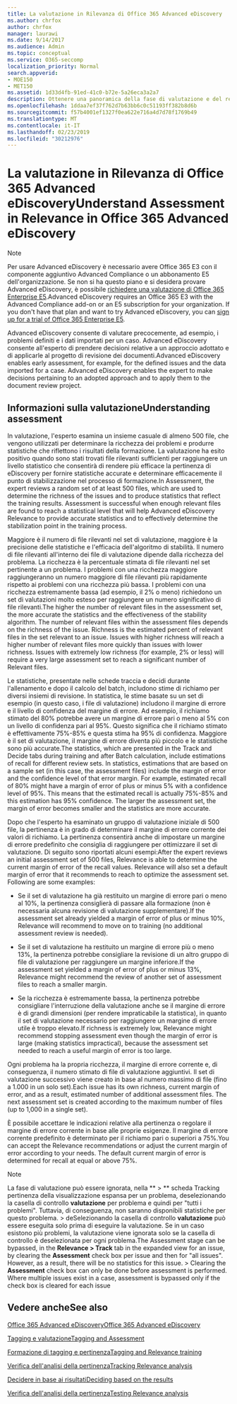 ```yaml
---
title: La valutazione in Rilevanza di Office 365 Advanced eDiscovery
ms.author: chrfox
author: chrfox
manager: laurawi
ms.date: 9/14/2017
ms.audience: Admin
ms.topic: conceptual
ms.service: O365-seccomp
localization_priority: Normal
search.appverid:
- MOE150
- MET150
ms.assetid: 1d33d4fb-91ed-41c0-b72e-5a26eca3a2a7
description: Ottenere una panoramica della fase di valutazione e del relativo ruolo per determinare la ricchezza dei problemi durante la formazione di pertinenza in Office 365 Advanced eDiscovery.
ms.openlocfilehash: 1ddaa7ef37f762d7b63bb6c0c51193ff382b8d6b
ms.sourcegitcommit: f57b4001ef1327f0ea622e716a4d7d78f1769b49
ms.translationtype: MT
ms.contentlocale: it-IT
ms.lasthandoff: 02/23/2019
ms.locfileid: "30212976"
---
```

# <a name="understand-assessment-in-relevance-in-office-365-advanced-ediscovery"></a><span data-ttu-id="03889-103">La valutazione in Rilevanza di Office 365 Advanced eDiscovery</span><span class="sxs-lookup"><span data-stu-id="03889-103">Understand Assessment in Relevance in Office 365 Advanced eDiscovery</span></span>

> [!NOTE]
> <span data-ttu-id="03889-p101">Per usare Advanced eDiscovery è necessario avere Office 365 E3 con il componente aggiuntivo Advanced Compliance o un abbonamento E5 dell'organizzazione. Se non si ha questo piano e si desidera provare Advanced eDiscovery, è possibile [richiedere una valutazione di Office 365 Enterprise E5](https://go.microsoft.com/fwlink/p/?LinkID=698279).</span><span class="sxs-lookup"><span data-stu-id="03889-p101">Advanced eDiscovery requires an Office 365 E3 with the Advanced Compliance add-on or an E5 subscription for your organization. If you don't have that plan and want to try Advanced eDiscovery, you can [sign up for a trial of Office 365 Enterprise E5](https://go.microsoft.com/fwlink/p/?LinkID=698279).</span></span> 
  
<span data-ttu-id="03889-p102">Advanced eDiscovery consente di valutare precocemente, ad esempio, i problemi definiti e i dati importati per un caso. Advanced eDiscovery consente all'esperto di prendere decisioni relative a un approccio adottato e di applicarle al progetto di revisione dei documenti.</span><span class="sxs-lookup"><span data-stu-id="03889-p102">Advanced eDiscovery enables early assessment, for example, for the defined issues and the data imported for a case. Advanced eDiscovery enables the expert to make decisions pertaining to an adopted approach and to apply them to the document review project.</span></span>
  
## <a name="understanding-assessment"></a><span data-ttu-id="03889-108">Informazioni sulla valutazione</span><span class="sxs-lookup"><span data-stu-id="03889-108">Understanding assessment</span></span>

<span data-ttu-id="03889-p103">In valutazione, l'esperto esamina un insieme casuale di almeno 500 file, che vengono utilizzati per determinare la ricchezza dei problemi e produrre statistiche che riflettono i risultati della formazione. La valutazione ha esito positivo quando sono stati trovati file rilevanti sufficienti per raggiungere un livello statistico che consentirà di rendere più efficace la pertinenza di eDiscovery per fornire statistiche accurate e determinare efficacemente il punto di stabilizzazione nel processo di formazione.</span><span class="sxs-lookup"><span data-stu-id="03889-p103">In Assessment, the expert reviews a random set of at least 500 files, which are used to determine the richness of the issues and to produce statistics that reflect the training results. Assessment is successful when enough relevant files are found to reach a statistical level that will help Advanced eDiscovery Relevance to provide accurate statistics and to effectively determine the stabilization point in the training process.</span></span> 
  
<span data-ttu-id="03889-p104">Maggiore è il numero di file rilevanti nel set di valutazione, maggiore è la precisione delle statistiche e l'efficacia dell'algoritmo di stabilità. Il numero di file rilevanti all'interno dei file di valutazione dipende dalla ricchezza del problema. La ricchezza è la percentuale stimata di file rilevanti nel set pertinente a un problema. I problemi con una ricchezza maggiore raggiungeranno un numero maggiore di file rilevanti più rapidamente rispetto ai problemi con una ricchezza più bassa. I problemi con una ricchezza estremamente bassa (ad esempio, il 2% o meno) richiedono un set di valutazioni molto esteso per raggiungere un numero significativo di file rilevanti.</span><span class="sxs-lookup"><span data-stu-id="03889-p104">The higher the number of relevant files in the assessment set, the more accurate the statistics and the effectiveness of the stability algorithm. The number of relevant files within the assessment files depends on the richness of the issue. Richness is the estimated percent of relevant files in the set relevant to an issue. Issues with higher richness will reach a higher number of relevant files more quickly than issues with lower richness. Issues with extremely low richness (for example, 2% or less) will require a very large assessment set to reach a significant number of Relevant files.</span></span>
  
<span data-ttu-id="03889-p105">Le statistiche, presentate nelle schede traccia e decidi durante l'allenamento e dopo il calcolo del batch, includono stime di richiamo per diversi insiemi di revisione. In statistica, le stime basate su un set di esempio (in questo caso, i file di valutazione) includono il margine di errore e il livello di confidenza del margine di errore. Ad esempio, il richiamo stimato del 80% potrebbe avere un margine di errore pari o meno al 5% con un livello di confidenza pari al 95%. Questo significa che il richiamo stimato è effettivamente 75%-85% e questa stima ha 95% di confidenza. Maggiore è il set di valutazione, il margine di errore diventa più piccolo e le statistiche sono più accurate.</span><span class="sxs-lookup"><span data-stu-id="03889-p105">The statistics, which are presented in the Track and Decide tabs during training and after Batch calculation, include estimations of recall for different review sets. In statistics, estimations that are based on a sample set (in this case, the assessment files) include the margin of error and the confidence level of that error margin. For example, estimated recall of 80% might have a margin of error of plus or minus 5% with a confidence level of 95%. This means that the estimated recall is actually 75%-85% and this estimation has 95% confidence. The larger the assessment set, the margin of error becomes smaller and the statistics are more accurate.</span></span> 
  
<span data-ttu-id="03889-p106">Dopo che l'esperto ha esaminato un gruppo di valutazione iniziale di 500 file, la pertinenza è in grado di determinare il margine di errore corrente dei valori di richiamo. La pertinenza consentirà anche di impostare un margine di errore predefinito che consiglia di raggiungere per ottimizzare il set di valutazione. Di seguito sono riportati alcuni esempi:</span><span class="sxs-lookup"><span data-stu-id="03889-p106">After the expert reviews an initial assessment set of 500 files, Relevance is able to determine the current margin of error of the recall values. Relevance will also set a default margin of error that it recommends to reach to optimize the assessment set. Following are some examples:</span></span>
  
- <span data-ttu-id="03889-124">Se il set di valutazione ha già restituito un margine di errore pari o meno al 10%, la pertinenza consiglierà di passare alla formazione (non è necessaria alcuna revisione di valutazione supplementare).</span><span class="sxs-lookup"><span data-stu-id="03889-124">If the assessment set already yielded a margin of error of plus or minus 10%, Relevance will recommend to move on to training (no additional assessment review is needed).</span></span> 
    
- <span data-ttu-id="03889-125">Se il set di valutazione ha restituito un margine di errore più o meno 13%, la pertinenza potrebbe consigliare la revisione di un altro gruppo di file di valutazione per raggiungere un margine inferiore.</span><span class="sxs-lookup"><span data-stu-id="03889-125">If the assessment set yielded a margin of error of plus or minus 13%, Relevance might recommend the review of another set of assessment files to reach a smaller margin.</span></span> 
    
- <span data-ttu-id="03889-126">Se la ricchezza è estremamente bassa, la pertinenza potrebbe consigliare l'interruzione della valutazione anche se il margine di errore è di grandi dimensioni (per rendere impraticabile la statistica), in quanto il set di valutazione necessario per raggiungere un margine di errore utile è troppo elevato.</span><span class="sxs-lookup"><span data-stu-id="03889-126">If richness is extremely low, Relevance might recommend stopping assessment even though the margin of error is large (making statistics impractical), because the assessment set needed to reach a useful margin of error is too large.</span></span>
    
<span data-ttu-id="03889-p107">Ogni problema ha la propria ricchezza, il margine di errore corrente e, di conseguenza, il numero stimato di file di valutazione aggiuntivi. Il set di valutazione successivo viene creato in base al numero massimo di file (fino a 1.000 in un solo set).</span><span class="sxs-lookup"><span data-stu-id="03889-p107">Each issue has its own richness, current margin of error, and as a result, estimated number of additional assessment files. The next assessment set is created according to the maximum number of files (up to 1,000 in a single set).</span></span>
  
<span data-ttu-id="03889-p108">È possibile accettare le indicazioni relative alla pertinenza o regolare il margine di errore corrente in base alle proprie esigenze. Il margine di errore corrente predefinito è determinato per il richiamo pari o superiori a 75%.</span><span class="sxs-lookup"><span data-stu-id="03889-p108">You can accept the Relevance recommendations or adjust the current margin of error according to your needs. The default current margin of error is determined for recall at equal or above 75%.</span></span>
  
> [!NOTE]
> <span data-ttu-id="03889-p109">La fase di valutazione può essere ignorata, nella \*\* \> \*\* scheda Tracking pertinenza della visualizzazione espansa per un problema, deselezionando la casella di controllo **valutazione** per problema e quindi per "tutti i problemi". Tuttavia, di conseguenza, non saranno disponibili statistiche per questo problema. > deSelezionando la casella di controllo **valutazione** può essere eseguita solo prima di eseguire la valutazione. Se in un caso esistono più problemi, la valutazione viene ignorata solo se la casella di controllo è deselezionata per ogni problema.</span><span class="sxs-lookup"><span data-stu-id="03889-p109">The Assessment stage can be bypassed, in the **Relevance \> Track** tab in the expanded view for an issue, by clearing the **Assessment** check box per issue and then for "all issues". However, as a result, there will be no statistics for this issue. > Clearing the **Assessment** check box can only be done before assessment is performed. Where multiple issues exist in a case, assessment is bypassed only if the check box is cleared for each issue</span></span> 
  
## <a name="see-also"></a><span data-ttu-id="03889-135">Vedere anche</span><span class="sxs-lookup"><span data-stu-id="03889-135">See also</span></span>

[<span data-ttu-id="03889-136">Office 365 Advanced eDiscovery</span><span class="sxs-lookup"><span data-stu-id="03889-136">Office 365 Advanced eDiscovery</span></span>](office-365-advanced-ediscovery.md)
  
[<span data-ttu-id="03889-137">Tagging e valutazione</span><span class="sxs-lookup"><span data-stu-id="03889-137">Tagging and Assessment</span></span>](tagging-and-assessment-in-advanced-ediscovery.md)
  
[<span data-ttu-id="03889-138">Formazione di tagging e pertinenza</span><span class="sxs-lookup"><span data-stu-id="03889-138">Tagging and Relevance training</span></span>](tagging-and-relevance-training-in-advanced-ediscovery.md)
  
[<span data-ttu-id="03889-139">Verifica dell'analisi della pertinenza</span><span class="sxs-lookup"><span data-stu-id="03889-139">Tracking Relevance analysis</span></span>](track-relevance-analysis-in-advanced-ediscovery.md)
  
[<span data-ttu-id="03889-140">Decidere in base ai risultati</span><span class="sxs-lookup"><span data-stu-id="03889-140">Deciding based on the results</span></span>](decision-based-on-the-results-in-advanced-ediscovery.md)
  
[<span data-ttu-id="03889-141">Verifica dell'analisi della pertinenza</span><span class="sxs-lookup"><span data-stu-id="03889-141">Testing Relevance analysis</span></span>](test-relevance-analysis-in-advanced-ediscovery.md)

